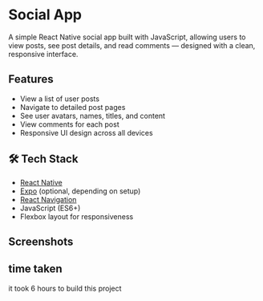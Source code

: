# Social App

A simple React Native social app built with JavaScript, allowing users to view posts, see post details, and read comments — designed with a clean, responsive interface.

## Features

- View a list of user posts
- Navigate to detailed post pages
- See user avatars, names, titles, and content
- View comments for each post
- Responsive UI design across all devices

## 🛠️ Tech Stack

- [React Native](https://reactnative.dev/)
- [Expo](https://expo.dev/) (optional, depending on setup)
- [React Navigation](https://reactnavigation.org/)
- JavaScript (ES6+)
- Flexbox layout for responsiveness

## Screenshots



## time taken
it took 6 hours to build this project
